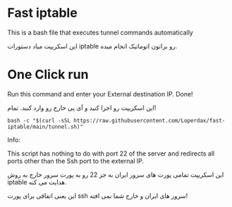 # Fast iptable
This is a bash file that executes tunnel commands automatically

این اسکریپت میاد دستورات iptable رو براتون اتوماتیک انجام میده.

# One Click run
Run this command and enter your External destination IP. Done!

این اسکریپت رو اجرا کنید و آی پی خارج رو وارد کنید. تمام!
```
bash -c "$(curl -sSL https://raw.githubusercontent.com/Loperdax/fast-iptable/main/tunnel.sh)"
```


Info:

  This script has nothing to do with port 22 of the server and redirects all ports other than the Ssh port to the external IP.
  
  این اسکریپت تمامی پورت های سرور ایران به جز 22 رو به پورت سرور خارج به روش iptable هدایت می کنه.
  
  این یعنی اتفاقی برای پورت ssh سرور های ایران و خارج شما نمی افته!
